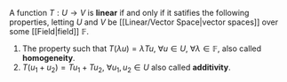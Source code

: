 A function $T : U \to V$ is **linear** if and only if it satifies the following properties, letting $U$ and $V$ be [[Linear/Vector Space|vector spaces]] over some [[Field|field]] $\mathbb{F}$.

1. The property such that $T (\lambda u) = \lambda T u$, $\forall u \in U$, $\forall \lambda \in \mathbb{F}$, also called **homogeneity**.
2. $T(u_1 + u_2) = Tu_1 + Tu_2$, $\forall u_1,u_2 \in U$ also called **additivity**.
